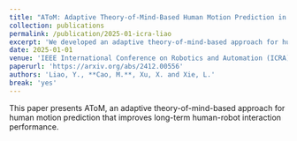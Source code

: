 ```yaml
---
title: "AToM: Adaptive Theory-of-Mind-Based Human Motion Prediction in Long-Term Human-Robot Interactions"
collection: publications
permalink: /publication/2025-01-icra-liao
excerpt: 'We developed an adaptive theory-of-mind-based approach for human motion prediction in long-term human-robot interactions.'
date: 2025-01-01
venue: 'IEEE International Conference on Robotics and Automation (ICRA)'
paperurl: 'https://arxiv.org/abs/2412.00556'
authors: 'Liao, Y., **Cao, M.**, Xu, X. and Xie, L.'
break: 'yes'
---
```


This paper presents AToM, an adaptive theory-of-mind-based approach for human motion prediction that improves long-term human-robot interaction performance. 